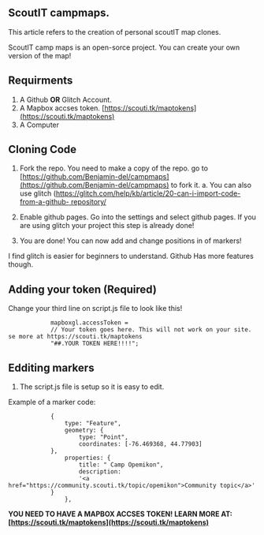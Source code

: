 ## ScoutIT campmaps.

This article refers to the creation of personal scoutIT map clones. 

ScoutIT camp maps is an open-sorce project. You can create your own version of the map! 


## Requirments 
1. A Github **OR** Glitch Account.
2. A Mapbox accses token. [https://scouti.tk/maptokens](https://scouti.tk/maptokens)
3. A Computer

## Cloning Code

1. Fork the repo. You need to make a copy of the repo. go to [https://github.com/Benjamin-del/campmaps](https://github.com/Benjamin-del/campmaps) to fork it.
	a. You can also use glitch ([https://glitch.com/help/kb/article/20-can-i-import-code-from-a-github-	repository/](https://glitch.com/help/kb/article/20-can-i-import-code-from-a-github-repository/)

2. Enable github pages. Go into the settings and select github pages. If you are using glitch your project this step is already done!

3. You are done! You can now add and change positions in of markers!

I find glitch is easier for beginners to understand. Github Has more features though.

## Adding your token (Required)

Change your third line on script.js file to look like this!

				mapboxgl.accessToken =
  				// Your token goes here. This will not work on your site. se more at https://scouti.tk/maptokens
  				"##.YOUR TOKEN HERE!!!!";

## Edditing markers

1. The script.js file is setup so it is easy to edit. 

Example of a marker code:

    			{
      				type: "Feature",
      				geometry: {
        				type: "Point",
        				coordinates: [-76.469368, 44.77903]
      			},
     				properties: {
        				title: " Camp Opemikon",
        				description:
          				'<a href="https://community.scouti.tk/topic/opemikon">Community topic</a>'
      			}
    				},
 
**YOU NEED TO HAVE A MAPBOX  ACCSES TOKEN! LEARN MORE AT: [https://scouti.tk/maptokens](https://scouti.tk/maptokens)**

